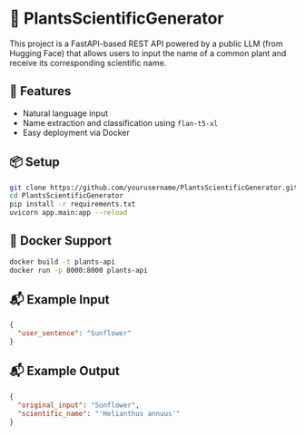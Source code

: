 # 🌿 PlantsScientificGenerator

This project is a FastAPI-based REST API powered by a public LLM (from Hugging Face) that allows users to input the name of a common plant and receive its corresponding scientific name.

## 🚀 Features

- Natural language input
- Name extraction and classification using `flan-t5-xl`
- Easy deployment via Docker

## 📦 Setup

```bash
git clone https://github.com/yourusername/PlantsScientificGenerator.git
cd PlantsScientificGenerator
pip install -r requirements.txt
uvicorn app.main:app --reload
```

## 🐳 Docker Support

```bash
docker build -t plants-api 
docker run -p 8000:8000 plants-api
```

## 📬 Example Input

```json
{
  "user_sentence": "Sunflower"
}
```

## 📬 Example Output

```json
{
  "original_input": "Sunflower",
  "scientific_name": "'Helianthus annuus'"
}
```
